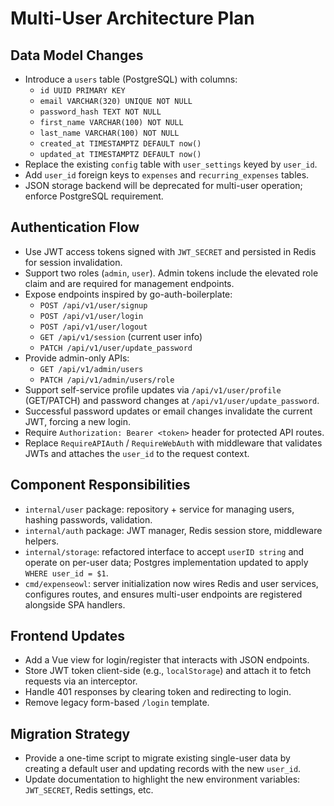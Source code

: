 # Multi-User Architecture Plan

## Data Model Changes

- Introduce a `users` table (PostgreSQL) with columns:
  - `id UUID PRIMARY KEY`
  - `email VARCHAR(320) UNIQUE NOT NULL`
  - `password_hash TEXT NOT NULL`
  - `first_name VARCHAR(100) NOT NULL`
  - `last_name VARCHAR(100) NOT NULL`
  - `created_at TIMESTAMPTZ DEFAULT now()`
  - `updated_at TIMESTAMPTZ DEFAULT now()`
- Replace the existing `config` table with `user_settings` keyed by `user_id`.
- Add `user_id` foreign keys to `expenses` and `recurring_expenses` tables.
- JSON storage backend will be deprecated for multi-user operation; enforce PostgreSQL requirement.

## Authentication Flow

- Use JWT access tokens signed with `JWT_SECRET` and persisted in Redis for session invalidation.
- Support two roles (`admin`, `user`). Admin tokens include the elevated role claim and are required for management endpoints.
- Expose endpoints inspired by go-auth-boilerplate:
  - `POST /api/v1/user/signup`
  - `POST /api/v1/user/login`
  - `POST /api/v1/user/logout`
  - `GET /api/v1/session` (current user info)
  - `PATCH /api/v1/user/update_password`
- Provide admin-only APIs:
  - `GET /api/v1/admin/users`
  - `PATCH /api/v1/admin/users/role`
- Support self-service profile updates via `/api/v1/user/profile` (GET/PATCH) and password changes at `/api/v1/user/update_password`.
- Successful password updates or email changes invalidate the current JWT, forcing a new login.
- Require `Authorization: Bearer <token>` header for protected API routes.
- Replace `RequireAPIAuth` / `RequireWebAuth` with middleware that validates JWTs and attaches the `user_id` to the request context.

## Component Responsibilities

- `internal/user` package: repository + service for managing users, hashing passwords, validation.
- `internal/auth` package: JWT manager, Redis session store, middleware helpers.
- `internal/storage`: refactored interface to accept `userID string` and operate on per-user data; Postgres implementation updated to apply `WHERE user_id = $1`.
- `cmd/expenseowl`: server initialization now wires Redis and user services, configures routes, and ensures multi-user endpoints are registered alongside SPA handlers.

## Frontend Updates

- Add a Vue view for login/register that interacts with JSON endpoints.
- Store JWT token client-side (e.g., `localStorage`) and attach it to fetch requests via an interceptor.
- Handle 401 responses by clearing token and redirecting to login.
- Remove legacy form-based `/login` template.

## Migration Strategy

- Provide a one-time script to migrate existing single-user data by creating a default user and updating records with the new `user_id`.
- Update documentation to highlight the new environment variables: `JWT_SECRET`, Redis settings, etc.
